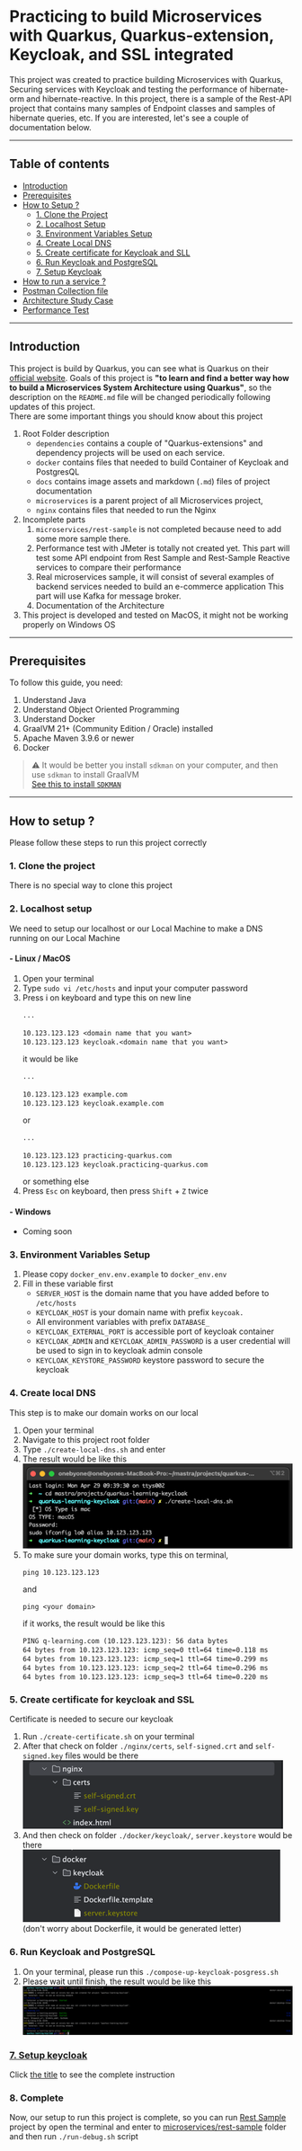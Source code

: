 # Practicing to build Microservices with Quarkus, Quarkus-extension, Keycloak, and SSL integrated
This project was created to practice building Microservices with Quarkus, Securing services with Keycloak and testing the performance of hibernate-orm and hibernate-reactive.
In this project, there is a sample of the Rest-API project that contains many samples of Endpoint classes and samples of hibernate queries, etc.
If you are interested, let's see a couple of documentation below. 

<hr/>

## Table of contents
- [Introduction](#introduction)
- [Prerequisites](#prerequisites)
- [How to Setup ?](#how-to-setup)
  - [1. Clone the Project](#1-clone-the-project)
  - [2. Localhost Setup](#2-localhost-setup)
  - [3. Environment Variables Setup](#3-environment-variables-setup)
  - [4. Create Local DNS](#4-create-local-dns)
  - [5. Create certificate for Keycloak and SLL](#5-create-certificate-for-keycloak-and-ssl)
  - [6. Run Keycloak and PostgreSQL](#6-run-keycloak-and-postgresql)
  - [7. Setup Keycloak](#7-setup-keycloak)
- [How to run a service ?](/docs/how-to-run-a-services.md)
- [Postman Collection file](/docs/postman/)
- [Architecture Study Case](/docs/architecture-study-case.md)
- [Performance Test](/docs/peformance-test)

<hr/>

## Introduction
This project is build by Quarkus, you can see what is Quarkus on their [official website](https://quarkus.io). 
Goals of this project is <strong>"to learn and find a better way how to build a Microservices System Architecture using Quarkus"</strong>, 
so the description on the ``README.md`` file will be changed periodically following updates of this project. <br/>
There are some important things you should know about this project
1. Root Folder description
   - `dependencies` contains a couple of "Quarkus-extensions" and dependency projects will be used on each service.
   - `docker` contains files that needed to build Container of Keycloak and PostgresQL
   - `docs` contains image assets and markdown (`.md`) files of project documentation
   - `microservices` is a parent project of all Microservices project,
   - `nginx` contains files that needed to run the Nginx
2. Incomplete parts
   1. ``microservices/rest-sample`` is not completed because need to add some more sample there. 
   2. Performance test with JMeter is totally not created yet. 
   This part will test some API endpoint from Rest Sample and Rest-Sample Reactive services to compare their performance
   3. Real microservices sample, it will consist of several examples of backend services needed to build an e-commerce application
   This part will use Kafka for message broker.
   4. Documentation of the Architecture
3. This project is developed and tested on MacOS, it might not be working properly on Windows OS

<hr/>

## Prerequisites
To follow this guide, you need:
1. Understand Java
2. Understand Object Oriented Programming
3. Understand Docker
4. GraalVM 21+ (Community Edition / Oracle) installed
5. Apache Maven 3.9.6 or newer
6. Docker

> :warning: It would be better you install ``sdkman`` on your computer, and then use ``sdkman`` to install GraalVM 
> <br/> [See this to install ``SDKMAN`` ](https://sdkman.io/install) 

<hr/>

## How to setup ?
Please follow these steps to run this project correctly
### 1. Clone the project
There is no special way to clone this project

### 2. Localhost setup
We need to setup our localhost or our Local Machine to make a DNS running on our Local Machine

#### - Linux / MacOS
1. Open your terminal
2. Type ``sudo vi /etc/hosts`` and input your computer password
3. Press i on keyboard and type this on new line 
   ```shell
   ...
   
   10.123.123.123 <domain name that you want>
   10.123.123.123 keycloak.<domain name that you want>
   ```
   it would be like 
    ```shell
   ...
   
   10.123.123.123 example.com 
   10.123.123.123 keycloak.example.com 
    ```
   or 
    ```shell
   ...
   
   10.123.123.123 practicing-quarkus.com
   10.123.123.123 keycloak.practicing-quarkus.com 
    ```
   or something else
4. Press ``Esc`` on keyboard, then press ``Shift`` + ``Z`` twice

#### - Windows 
- Coming soon

### 3. Environment Variables Setup
1. Please copy ``docker_env.env.example`` to ``docker_env.env`` 
2. Fill in these variable first
   - ``SERVER_HOST`` is the domain name that you have added before to ``/etc/hosts`` 
   - ``KEYCLOAK_HOST`` is your domain name with prefix ``keycoak.``
   - All environment variables with prefix ``DATABASE_``
   - ``KEYCLOAK_EXTERNAL_PORT`` is accessible port of keycloak container  
   - ``KEYCLOAK_ADMIN`` and ``KEYCLOAK_ADMIN_PASSWORD`` is a user credential will be used to sign in to keycloak admin console
   - ``KEYCLOAK_KEYSTORE_PASSWORD`` keystore password to secure the keycloak

### 4. Create local DNS
This step is to make our domain works on our local
1. Open your terminal
2. Navigate to this project root folder
3. Type ``./create-local-dns.sh`` and enter
4. The result would be like this <br/>
![image](/docs/img/create-local-dns.png)
5. To make sure your domain works, type this on terminal, 
   ```shell
   ping 10.123.123.123
   ```
   and
   ```shell
   ping <your domain>
   ```
   if it works, the result would be like this
   ```text
   PING q-learning.com (10.123.123.123): 56 data bytes
   64 bytes from 10.123.123.123: icmp_seq=0 ttl=64 time=0.118 ms
   64 bytes from 10.123.123.123: icmp_seq=1 ttl=64 time=0.299 ms
   64 bytes from 10.123.123.123: icmp_seq=2 ttl=64 time=0.296 ms
   64 bytes from 10.123.123.123: icmp_seq=3 ttl=64 time=0.220 ms
   ```

### 5. Create certificate for keycloak and SSL
Certificate is needed to secure our keycloak
1. Run ``./create-certificate.sh`` on your terminal 
2. After that check on folder ``./nginx/certs``, ``self-signed.crt`` and ``self-signed.key`` files would be there <br/>
   ![image](/docs/img/nginx-certs.png)
3. And then check on folder ``./docker/keycloak/``, ``server.keystore`` would be there
   ![image](/docs/img/server-keystore.png) <br/>
   (don't worry about Dockerfile, it would be generated letter)

### 6. Run Keycloak and PostgreSQL
1. On your terminal, please run this ``./compose-up-keycloak-posgress.sh`` 
2. Please wait until finish, the result would be like this 
   ![image](/docs/img/compose-up-keycloak-postgress.png) 

### [7. Setup keycloak](/docs/keycloak-setup.md) 
Click [the title](/docs/keycloak-setup.md) to see the complete instruction

### 8. Complete
Now, our setup to run this project is complete, so you can run [Rest Sample](/microservices/rest-sample) project by 
open the terminal and enter to [microservices/rest-sample](/microservices/rest-sample) folder and then run ``./run-debug.sh`` script
